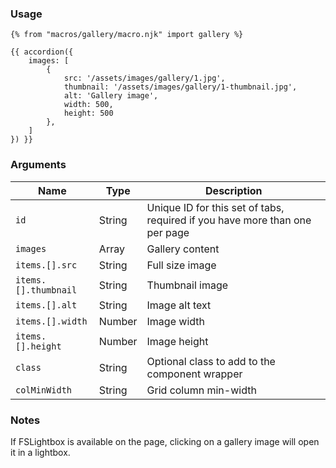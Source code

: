 ### Usage

```
{% from "macros/gallery/macro.njk" import gallery %}

{{ accordion({
    images: [
        {
            src: '/assets/images/gallery/1.jpg',
            thumbnail: '/assets/images/gallery/1-thumbnail.jpg',
            alt: 'Gallery image',
            width: 500,
            height: 500
        },
    ]
}) }}
```

### Arguments

| Name                 | Type   | Description                                                                 |
| -------------------- | ------ | --------------------------------------------------------------------------- |
| `id`                 | String | Unique ID for this set of tabs, required if you have more than one per page |
| `images`             | Array  | Gallery content                                                             |
| `items.[].src`       | String | Full size image                                                             |
| `items.[].thumbnail` | String | Thumbnail image                                                             |
| `items.[].alt`       | String | Image alt text                                                              |
| `items.[].width`     | Number | Image width                                                                 |
| `items.[].height`    | Number | Image height                                                                |
| `class`              | String | Optional class to add to the component wrapper                              |
| `colMinWidth`        | String | Grid column min-width                                                       |

### Notes

If FSLightbox is available on the page, clicking on a gallery image will open it in a lightbox.
